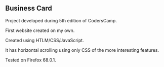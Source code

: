 ## Business Card
Project developed during 5th edition of CodersCamp.

First website created on my own. 

Created using HTLM/CSS/JavaScript.

It has horizontal scrolling using only CSS of the more interesting features.

Tested on Firefox 68.0.1.

